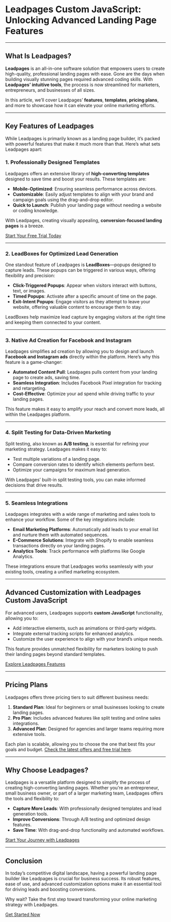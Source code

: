 # Leadpages Custom JavaScript: Unlocking Advanced Landing Page Features

---

## What Is Leadpages?

**Leadpages** is an all-in-one software solution that empowers users to create high-quality, professional landing pages with ease. Gone are the days when building visually stunning pages required advanced coding skills. With **Leadpages’ intuitive tools**, the process is now streamlined for marketers, entrepreneurs, and businesses of all sizes.

In this article, we’ll cover Leadpages’ **features**, **templates**, **pricing plans**, and more to showcase how it can elevate your online marketing efforts.

---

## Key Features of Leadpages

While Leadpages is primarily known as a landing page builder, it’s packed with powerful features that make it much more than that. Here’s what sets Leadpages apart:

### 1. Professionally Designed Templates

Leadpages offers an extensive library of **high-converting templates** designed to save time and boost your results. These templates are:

- **Mobile-Optimized**: Ensuring seamless performance across devices.
- **Customizable**: Easily adjust templates to align with your brand and campaign goals using the drag-and-drop editor.
- **Quick to Launch**: Publish your landing page without needing a website or coding knowledge.

With Leadpages, creating visually appealing, **conversion-focused landing pages** is a breeze.

[Start Your Free Trial Today](https://bit.ly/LEadPages)

---

### 2. LeadBoxes for Optimized Lead Generation

One standout feature of Leadpages is **LeadBoxes**—popups designed to capture leads. These popups can be triggered in various ways, offering flexibility and precision:

- **Click-Triggered Popups**: Appear when visitors interact with buttons, text, or images.
- **Timed Popups**: Activate after a specific amount of time on the page.
- **Exit-Intent Popups**: Engage visitors as they attempt to leave your website, offering valuable content to encourage them to stay.

LeadBoxes help maximize lead capture by engaging visitors at the right time and keeping them connected to your content.

---

### 3. Native Ad Creation for Facebook and Instagram

Leadpages simplifies ad creation by allowing you to design and launch **Facebook and Instagram ads** directly within the platform. Here’s why this feature is a game-changer:

- **Automated Content Pull**: Leadpages pulls content from your landing page to create ads, saving time.
- **Seamless Integration**: Includes Facebook Pixel integration for tracking and retargeting.
- **Cost-Effective**: Optimize your ad spend while driving traffic to your landing pages.

This feature makes it easy to amplify your reach and convert more leads, all within the Leadpages platform.

---

### 4. Split Testing for Data-Driven Marketing

Split testing, also known as **A/B testing**, is essential for refining your marketing strategy. Leadpages makes it easy to:

- Test multiple variations of a landing page.
- Compare conversion rates to identify which elements perform best.
- Optimize your campaigns for maximum lead generation.

With Leadpages’ built-in split testing tools, you can make informed decisions that drive results.

---

### 5. Seamless Integrations

Leadpages integrates with a wide range of marketing and sales tools to enhance your workflow. Some of the key integrations include:

- **Email Marketing Platforms**: Automatically add leads to your email list and nurture them with automated sequences.
- **E-Commerce Solutions**: Integrate with Shopify to enable seamless transactions directly on your landing pages.
- **Analytics Tools**: Track performance with platforms like Google Analytics.

These integrations ensure that Leadpages works seamlessly with your existing tools, creating a unified marketing ecosystem.

---

## Advanced Customization with Leadpages Custom JavaScript

For advanced users, Leadpages supports **custom JavaScript** functionality, allowing you to:

- Add interactive elements, such as animations or third-party widgets.
- Integrate external tracking scripts for enhanced analytics.
- Customize the user experience to align with your brand’s unique needs.

This feature provides unmatched flexibility for marketers looking to push their landing pages beyond standard templates.

[Explore Leadpages Features](https://bit.ly/LEadPages)

---

## Pricing Plans

Leadpages offers three pricing tiers to suit different business needs:

1. **Standard Plan**: Ideal for beginners or small businesses looking to create landing pages.
2. **Pro Plan**: Includes advanced features like split testing and online sales integrations.
3. **Advanced Plan**: Designed for agencies and larger teams requiring more extensive tools.

Each plan is scalable, allowing you to choose the one that best fits your goals and budget. [Check the latest offers and free trial here](https://bit.ly/LEadPages).

---

## Why Choose Leadpages?

Leadpages is a versatile platform designed to simplify the process of creating high-converting landing pages. Whether you’re an entrepreneur, small business owner, or part of a larger marketing team, Leadpages offers the tools and flexibility to:

- **Capture More Leads**: With professionally designed templates and lead generation tools.
- **Improve Conversions**: Through A/B testing and optimized design features.
- **Save Time**: With drag-and-drop functionality and automated workflows.

[Start Your Journey with Leadpages](https://bit.ly/LEadPages)

---

## Conclusion

In today’s competitive digital landscape, having a powerful landing page builder like Leadpages is crucial for business success. Its robust features, ease of use, and advanced customization options make it an essential tool for driving leads and boosting conversions.

Why wait? Take the first step toward transforming your online marketing strategy with Leadpages.

[Get Started Now](https://bit.ly/LEadPages)
